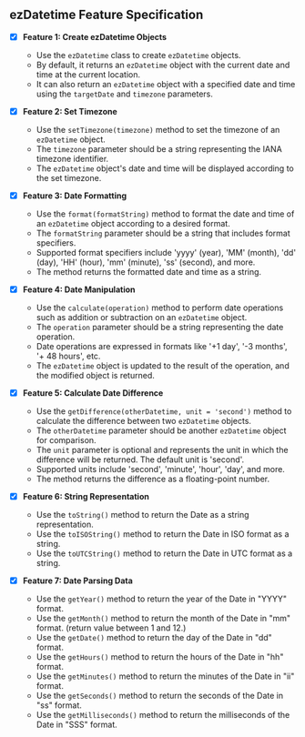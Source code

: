 ## ezDatetime Feature Specification

- [x] **Feature 1: Create ezDatetime Objects**
  - Use the `ezDatetime` class to create `ezDatetime` objects.
  - By default, it returns an `ezDatetime` object with the current date and time at the current location.
  - It can also return an `ezDatetime` object with a specified date and time using the `targetDate` and `timezone` parameters.

- [x] **Feature 2: Set Timezone**
  - Use the `setTimezone(timezone)` method to set the timezone of an `ezDatetime` object.
  - The `timezone` parameter should be a string representing the IANA timezone identifier.
  - The `ezDatetime` object's date and time will be displayed according to the set timezone.

- [x] **Feature 3: Date Formatting**
  - Use the `format(formatString)` method to format the date and time of an `ezDatetime` object according to a desired format.
  - The `formatString` parameter should be a string that includes format specifiers.
  - Supported format specifiers include 'yyyy' (year), 'MM' (month), 'dd' (day), 'HH' (hour), 'mm' (minute), 'ss' (second), and more.
  - The method returns the formatted date and time as a string.

- [x] **Feature 4: Date Manipulation**
  - Use the `calculate(operation)` method to perform date operations such as addition or subtraction on an `ezDatetime` object.
  - The `operation` parameter should be a string representing the date operation.
  - Date operations are expressed in formats like '+1 day', '-3 months', '+ 48 hours', etc.
  - The `ezDatetime` object is updated to the result of the operation, and the modified object is returned.

- [x] **Feature 5: Calculate Date Difference**
  - Use the `getDifference(otherDatetime, unit = 'second')` method to calculate the difference between two `ezDatetime` objects.
  - The `otherDatetime` parameter should be another `ezDatetime` object for comparison.
  - The `unit` parameter is optional and represents the unit in which the difference will be returned. The default unit is 'second'.
  - Supported units include 'second', 'minute', 'hour', 'day', and more.
  - The method returns the difference as a floating-point number.

- [x] **Feature 6: String Representation**
  - Use the `toString()` method to return the Date as a string representation.
  - Use the `toISOString()` method to return the Date in ISO format as a string.
  - Use the `toUTCString()` method to return the Date in UTC format as a string.

- [x] **Feature 7: Date Parsing Data**
  - Use the `getYear()` method to return the year of the Date in "YYYY" format.
  - Use the `getMonth()` method to return the month of the Date in "mm" format. (return value between 1 and 12.)
  - Use the `getDate()` method to return the day of the Date in "dd" format.
  - Use the `getHours()` method to return the hours of the Date in "hh" format.
  - Use the `getMinutes()` method to return the minutes of the Date in "ii" format.
  - Use the `getSeconds()` method to return the seconds of the Date in "ss" format.
  - Use the `getMilliseconds()` method to return the milliseconds of the Date in "SSS" format.
